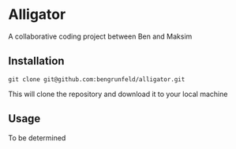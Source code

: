 # Alligator

A collaborative coding project between Ben and Maksim

## Installation

    git clone git@github.com:bengrunfeld/alligator.git

This will clone the repository and download it to your local machine

## Usage

To be determined
